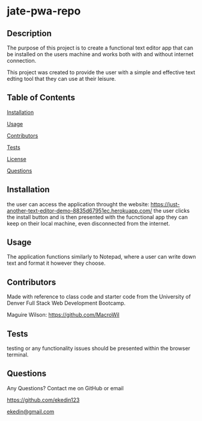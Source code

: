 # jate-pwa-repo

  ## Description 

  The purpose of this project is to create a functional text editor app that can be installed on the users machine and works both with and without internet connection.

  This project was created to provide the user with a simple and effective text edting tool that they can use at their leisure.

  ## Table of Contents

  [Installation](#installation)

  [Usage](#usage)

  [Contributors](#contributors)

  [Tests](#tests)

  [License](#license)

  [Questions](#questions)

  ## Installation

  the user can access the application throught the website: https://just-another-text-editor-demo-8835d67951ec.herokuapp.com/
  the user clicks the install button and is then presented with the fucnctional app they can keep on their local machine, even disconnected from the internet.


  ## Usage 
  
  The application functions similarly to Notepad, where a user can write down text and format it however they choose.

  ## Contributors 

  Made  with reference to class code and starter code from the University of Denver Full Stack Web Development Bootcamp.

  Maguire Wilson: https://github.com/MacroWil

  ## Tests 
  
 testing or any functionality issues should be presented within the browser terminal.

  ## Questions 

  Any Questions? Contact me on GitHub or email
  
  https://github.com/ekedin123 

  ekedin@gmail.com
